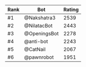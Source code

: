 Rank|Bot|Rating
---|---|---
#1|@Nakshatra3|2539
#2|@NilatacBot|2443
#3|@OpeningsBot|2278
#4|@anti-bot|2243
#5|@CatNail|2067
#6|@pawnrobot|1951
